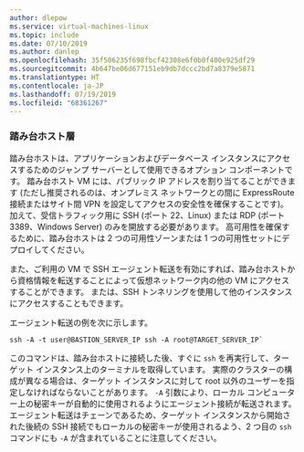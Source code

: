 ```yaml
---
author: dlepow
ms.service: virtual-machines-linux
ms.topic: include
ms.date: 07/10/2019
ms.author: danlep
ms.openlocfilehash: 35f506235f698fbcf42308e6f0b0f400e925df29
ms.sourcegitcommit: 4b647be06d677151eb9db7dccc2bd7a8379e5871
ms.translationtype: HT
ms.contentlocale: ja-JP
ms.lasthandoff: 07/19/2019
ms.locfileid: "68361267"
---
```

### <a name="bastion-tier"></a>踏み台ホスト層

踏み台ホストは、アプリケーションおよびデータベース インスタンスにアクセスするためのジャンプ サーバーとして使用できるオプション コンポーネントです。 踏み台ホスト VM には、パブリック IP アドレスを割り当てることができます (ただし推奨されるのは、オンプレミス ネットワークとの間に ExpressRoute 接続またはサイト間 VPN を設定してアクセスの安全性を確保することです)。 加えて、受信トラフィック用に SSH (ポート 22、Linux) または RDP (ポート 3389、Windows Server) のみを開放する必要があります。 高可用性を確保するために、踏み台ホストは 2 つの可用性ゾーンまたは 1 つの可用性セットにデプロイしてください。

また、ご利用の VM で SSH エージェント転送を有効にすれば、踏み台ホストから資格情報を転送することによって仮想ネットワーク内の他の VM にアクセスすることができます。 または、SSH トンネリングを使用して他のインスタンスにアクセスすることもできます。

エージェント転送の例を次に示します。

```
ssh -A -t user@BASTION_SERVER_IP ssh -A root@TARGET_SERVER_IP`
```

このコマンドは、踏み台ホストに接続した後、すぐに `ssh` を再実行して、ターゲット インスタンス上のターミナルを取得しています。 実際のクラスターの構成が異なる場合は、ターゲット インスタンスに対して root 以外のユーザーを指定しなければならないことがあります。 `-A` 引数により、ローカル コンピューター上の秘密キーが自動的に使用されるようにエージェント接続が転送されます。 エージェント転送はチェーンであるため、ターゲット インスタンスから開始された後続の SSH 接続でもローカルの秘密キーが使用されるよう、2 つ目の `ssh` コマンドにも `-A` が含まれていることに注意してください。

